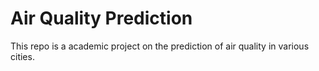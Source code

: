 # Air Quality Prediction 
This repo is a academic project on the prediction of air quality in various cities.
